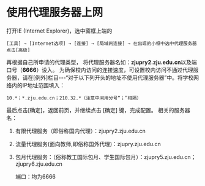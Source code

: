# 使用代理服务器上网

打开IE (Internet Explorer)，选中窗框上端的 

    [工具] → [Internet选项] → [连接] → [局域网连接] → 在出现的小框中选中代理服务器 点击[高级]
    
再根据自己所申请的代理类型， 将代理服务器名如：**zjupry2.zju.edu.cn**以及端口号（**6666**）设入。 为确保校内访问的连接速度，可设置校内访问不通过代理服务器，请在[例外]栏目---“对于以下列开头的地址不使用代理服务器”中。将学校网络内的IP地址范围填入：

    10.*；*.zju.edu.cn；210.32.*（注意中间用分号“；”相隔）
    
最后点击[确定]，返回前页，并继续点击 [确定] 键，完成配置。 相关的服务器名：

1. 有限代理服务（即俗称国内代理）：zjupry2.zju.edu.cn
2. 流量代理服务(面向教师,即俗称国外代理)：zjupry.zju.edu.cn
3. 包月代理服务：（俗称教工国际包月、学生国际包月）：zjupry5.zju.edu.cn； zjupry6.zju.edu.cn 
    
    端口：均为6666
